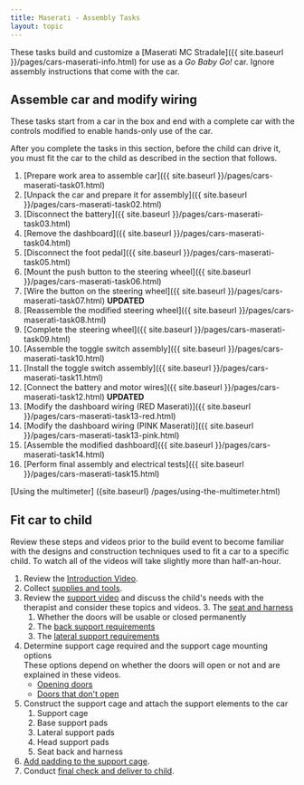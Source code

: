 ```yaml
---
title: Maserati - Assembly Tasks
layout: topic
---
```


These tasks build and customize a [Maserati MC Stradale]({{ site.baseurl }}/pages/cars-maserati-info.html) for use as a _Go Baby Go!_ car. Ignore assembly instructions that come with the car.


## Assemble car and modify wiring

These tasks start from a car in the box and end with a complete car with the controls modified to enable hands-only use of the car. 

After you complete the tasks in this section, before the child can drive it, you must fit the car to the child as described in the  section that follows. 

1. [Prepare work area to assemble car]({{ site.baseurl }}/pages/cars-maserati-task01.html)
1. [Unpack the car and prepare it for assembly]({{ site.baseurl }}/pages/cars-maserati-task02.html)
1. [Disconnect the battery]({{ site.baseurl }}/pages/cars-maserati-task03.html)
1. [Remove the dashboard]({{ site.baseurl }}/pages/cars-maserati-task04.html)
1. [Disconnect the foot pedal]({{ site.baseurl }}/pages/cars-maserati-task05.html)
1. [Mount the push button to the steering wheel]({{ site.baseurl }}/pages/cars-maserati-task06.html)
2. [Wire the button on the steering wheel]({{ site.baseurl }}/pages/cars-maserati-task07.html) **UPDATED**
3. [Reassemble the modified steering wheel]({{ site.baseurl }}/pages/cars-maserati-task08.html)
3. [Complete the steering wheel]({{ site.baseurl }}/pages/cars-maserati-task09.html)
3. [Assemble the toggle switch assembly]({{ site.baseurl }}/pages/cars-maserati-task10.html)
3. [Install the toggle switch assembly]({{ site.baseurl }}/pages/cars-maserati-task11.html)
3. [Connect the battery and motor wires]({{ site.baseurl }}/pages/cars-maserati-task12.html) **UPDATED**
4. [Modify the dashboard wiring (RED Maserati)]({{ site.baseurl }}/pages/cars-maserati-task13-red.html)
4. [Modify the dashboard wiring (PINK Maserati)]({{ site.baseurl }}/pages/cars-maserati-task13-pink.html)
3. [Assemble the modified dashboard]({{ site.baseurl }}/pages/cars-maserati-task14.html)
5. [Perform final assembly and electrical tests]({{ site.baseurl }}/pages/cars-maserati-task15.html)

[Using the multimeter] ({site.baseurl} /pages/using-the-multimeter.html)

## Fit car to child

Review these steps and videos prior to the build event to become familiar with the designs and construction techniques used to fit a car to a specific child. To watch all of the videos will take slightly more than half-an-hour.

1. Review the [Introduction Video](https://drive.google.com/open?id=0B0qlO3MZowqudVI0aTJzOFN3NTA).
1. Collect [supplies and tools](https://drive.google.com/open?id=0B0qlO3MZowquUVRGOE56WWtzeVk).
1. Review the [support video](https://drive.google.com/open?id=0B0qlO3MZowqubGVYa2p6dGNsUnc) and discuss the child's needs with the therapist and consider these topics and videos.
	3. The [seat and harness](https://drive.google.com/open?id=0B0qlO3MZowqubE8zUjUwbm1HYlU)
	1. Whether the doors will be usable or closed permanently
	2. The [back support requirements](https://drive.google.com/open?id=0B0qlO3MZowquT2pDaWdnWHViUXM)
	3. The [lateral support requirements](https://drive.google.com/open?id=0B0qlO3MZowquVkdMclRsbE1hZFU)
5. Determine support cage required and the support cage mounting options<br>These options depend on whether the doors will open or not and are explained in these videos.
	* [Opening doors](https://drive.google.com/open?id=0B0qlO3MZowqub0RSdmlseDdWakE)
	* [Doors that don't open](https://drive.google.com/open?id=0B0qlO3MZowquTHAyZmYxZU9QejA)
5. Construct the support cage and attach the support elements to the car
	1. Support cage
	2. Base support pads
	3. Lateral support pads
	3. Head support pads
	4. Seat back and harness
5. [Add padding to the support cage](https://drive.google.com/open?id=0B0qlO3MZowquMXpPM3ZHMGdNRkU).
9. Conduct [final check and deliver to child](https://drive.google.com/open?id=0B0qlO3MZowquTTR1WW5TN05qRFk).
